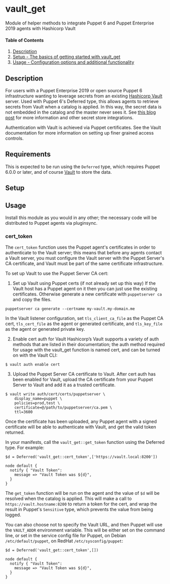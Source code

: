 # vault_get

Module of helper methods to integrate Puppet 6 and Puppet Enterprise 2019 agents with Hashicorp
Vault

#### Table of Contents

1. [Description](#description)
2. [Setup - The basics of getting started with vault_get](#setup)
3. [Usage - Configuration options and additional functionality](#usage)

## Description

For users with a Puppet Enterprise 2019 or open source Puppet 6 infrastructure
wanting to leverage secrets from an existing [Hashicorp
Vault](https://www.vaultproject.io/) server. Used with Puppet 6's Deferred type,
this allows agents to retrieve secrets from Vault when a catalog is applied. In
this way, the secret data is not embedded in the catalog and the master never
sees it. See [this blog
post](https://puppet.com/blog/secret-agents-man-secrets-store-integrations-puppet-6)
for more information and other secret store integrations.

Authentication with Vault is achieved via Puppet certificates. See the
Vault documentation for more information on setting up finer grained access
controls.

## Requirements

This is expected to be run using the `Deferred` type, which requires Puppet
6.0.0 or later, and of course [Vault](https://www.vaultproject.io/) to store the
data.

## Setup

## Usage

Install this module as you would in any other; the necessary code will
be distributed to Puppet agents via pluginsync.

### cert_token

The `cert_token` function uses the Puppet agent's certificates in order to
authenticate to the Vault server; this means that before any agents contact a
Vault server, you must configure the Vault server with the Puppet Server's CA
certificate, and Vault must be part of the same certificate infrastructure.

To set up Vault to use the Puppet Server CA cert:

1. Set up Vault using Puppet certs (if not already set up this way)
  If the Vault host has a Puppet agent on it then you can just use the existing
  certificates. Otherwise generate a new certificate with `puppetserver ca` and
  copy the files.

```
puppetserver ca generate --certname my-vault.my-domain.me
```

  In the Vault listener configuration, set `tls_client_ca_file` as the Puppet CA
  cert, `tls_cert_file` as the agent or generated certificate, and
  `tls_key_file` as the agent or generated private key.

2. Enable cert auth for Vault
  Hashicorp’s Vault supports a variety of auth methods that are listed in their
  documentation; the auth method required for usage with the vault_get
  function is named cert, and can be turned on with the Vault CLI:

```
$ vault auth enable cert
```
3. Upload the Puppet Server CA certificate to Vault.
  After cert auth has been enabled for Vault, upload the CA certificate from
  your Puppet Server to Vault and add it as a trusted certificate.

```
$ vault write auth/cert/certs/puppetserver \
    display_name=puppet \
    policies=prod,test \
    certificate=@/path/to/puppetserver/ca.pem \
    ttl=3600
```

Once the certificate has been uploaded, any Puppet agent with a signed
certificate will be able to authenticate with Vault, and get the valid token returned.

In your manifests, call the `vault_get::get_token` function using the Deferred
type. For example:

```puppet
$d = Deferred('vault_get::cert_token',['https://vault.local:8200'])

node default {
  notify { "Vault Token":
    message => "Vault Token was ${d}",
  }
}
```

The `get_token` function will be run on the agent and the value of `$d` will be
resolved when the catalog is applied. This will make a call to
`https://vault.hostname:8200` to return a token for the cert, and wrap the result in Puppet's
`Sensitive` type, which prevents the value from being logged.

You can also choose not to specify the Vault URL, and then Puppet will use the
`VAULT_ADDR` environment variable. This will be either set on the command line, or
set in the service config file for Puppet, on Debian `/etc/default/puppet`, on RedHat
`/etc/sysconfig/puppet`:

```
$d = Deferred('vault_get::cert_token',[])

node default {
  notify { "Vault Token":
    message => "Vault Token was ${d}",
  }
}
```
